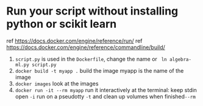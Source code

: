 # Run your script without installing python or scikit learn 

ref https://docs.docker.com/engine/reference/run/
ref https://docs.docker.com/engine/reference/commandline/build/

1.  `script.py` is used in the `Dockerfile`, change the name or ` ln algebra-ml.py script.py`
1.  `docker build -t myapp .`  build the image myapp is the name of the image
1.  `docker images`  look at the images
1.  `docker run -it --rm myapp`  run it interactively at the terminal: keep stdin open  `-i` run on a pseudotty `-t` and clean up volumes when finished`--rm`
